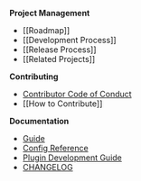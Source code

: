 **Project Management**
* [[Roadmap]]
* [[Development Process]]
* [[Release Process]]
* [[Related Projects]]

**Contributing**
* [Contributor Code of Conduct](https://github.com/vuejs/vue/wiki/Contributor-Code-of-Conduct)
* [[How to Contribute]]

**Documentation**
* [Guide](https://cli.vuejs.org/guide/)
* [Config Reference](https://cli.vuejs.org/config/)
* [Plugin Development Guide](https://cli.vuejs.org/dev-guide/plugin-dev.html)
* [CHANGELOG](https://github.com/vuejs/vue-cli/blob/dev/CHANGELOG.md)